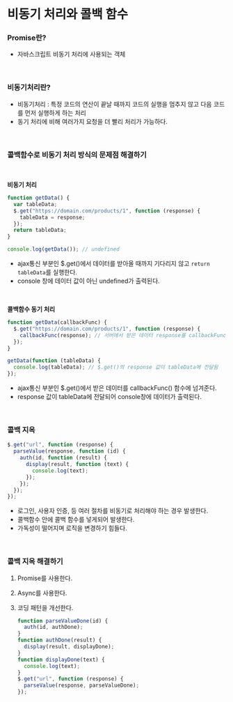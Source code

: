 # 비동기 처리와 콜백 함수

### Promise란?

- 자바스크립트 비동기 처리에 사용되는 객체

</br>

### 비동기처리란?

- 비동기처리 : 특정 코드의 연산이 끝날 때까지 코드의 실행을 멈추지 않고 다음 코드를 먼저 실행하게 하는 처리
- 동기 처리에 비해 여러가지 요청을 더 빨리 처리가 가능하다.

</br>

### 콜백함수로 비동기 처리 방식의 문제점 해결하기

  </br>

**비동기 처리**

```jsx
function getData() {
  var tableData;
  $.get("https://domain.com/products/1", function (response) {
    tableData = response;
  });
  return tableData;
}

console.log(getData()); // undefined
```

- ajax통신 부분인 \$.get()에서 데이터를 받아올 때까지 기다리지 않고 `return tableData`를 실행한다.
- console 창에 데이터 값이 아닌 undefined가 출력된다.

</br>

**콜백함수 동기 처리**

```jsx
function getData(callbackFunc) {
  $.get("https://domain.com/products/1", function (response) {
    callbackFunc(response); // 서버에서 받은 데이터 response를 callbackFunc() 함수에 넘겨줌
  });
}

getData(function (tableData) {
  console.log(tableData); // $.get()의 response 값이 tableData에 전달됨
});
```

- ajax통신 부분인 \$.get()에서 받은 데이터를 callbackFunc() 함수에 넘겨준다.
- response 값이 tableData에 전달되어 console창에 데이터가 출력된다.

</br>

### 콜백 지옥

```jsx
$.get("url", function (response) {
  parseValue(response, function (id) {
    auth(id, function (result) {
      display(result, function (text) {
        console.log(text);
      });
    });
  });
});
```

- 로그인, 사용자 인증, 등 여러 절차를 비동기로 처리해야 하는 경우 발생한다.
- 콜백함수 안에 콜백 함수를 넣게되어 발생한다.
- 가독성이 떨어지며 로직을 변경하기 힘들다.

</br>

### 콜백 지옥 해결하기

1. Promise를 사용한다.
2. Async를 사용한다.
3. 코딩 패턴을 개선한다.

   ```jsx
   function parseValueDone(id) {
     auth(id, authDone);
   }
   function authDone(result) {
     display(result, displayDone);
   }
   function displayDone(text) {
     console.log(text);
   }
   $.get("url", function (response) {
     parseValue(response, parseValueDone);
   });
   ```
